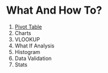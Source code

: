 # What And How To?

1. <a href="#">Pivot Table</a>
2. Charts
3. VLOOKUP
4. What If Analysis
5. Histogram
6. Data Validation
7. Stats
